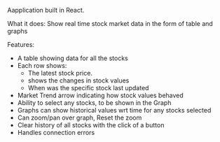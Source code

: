 Aapplication built in React.

What it does: Show real time stock market data in the form of table and graphs

Features:
  - A table showing data for all the stocks
  - Each row shows:
    - The latest stock price. 
    - shows the changes in stock values 
    - When was the specific stock last updated
  - Market Trend arrow indicating how stock values behaved
  - Ability to select any stocks, to be shown in the Graph
  - Graphs can show historical values wrt time for any stocks selected
  - Can zoom/pan over graph, Reset the zoom
  - Clear history of all stocks with the click of a button
  - Handles connection errors

